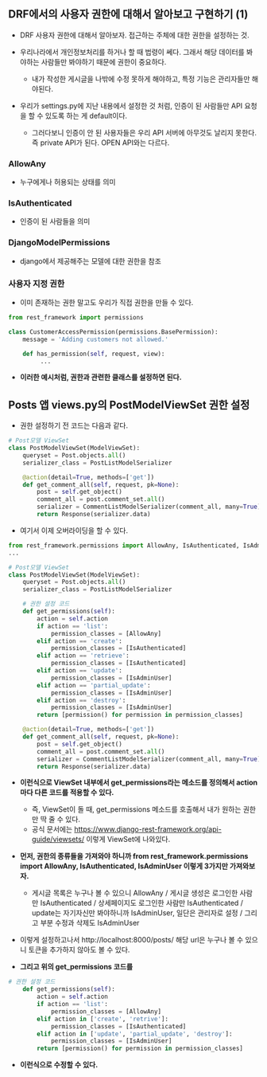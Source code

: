 ## DRF에서의 사용자 권한에 대해서 알아보고 구현하기 (1)
- DRF 사용자 권한에 대해서 알아보자. 접근하는 주체에 대한 권한을 설정하는 것.
- 우리나라에서 개인정보처리를 하거나 할 때 법령이 쎄다. 그래서 해당 데이터를 봐야하는 사람들만 봐야하기 때문에 권한이 중요하다.
  - 내가 작성한 게시글을 나밖에 수정 못하게 해야하고, 특정 기능은 관리자들만 해야된다. 

- 우리가 settings.py에 지난 내용에서 설정한 것 처럼, 인증이 된 사람들만 API 요청을 할 수 있도록 하는 게 default이다. 
  - 그러다보니 인증이 안 된 사용자들은 우리 API 서버에 아무것도 날리지 못한다. 즉 private API가 된다. OPEN API와는 다르다. 


### AllowAny
- 누구에게나 허용되는 상태를 의미


### IsAuthenticated
- 인증이 된 사람들을 의미


### DjangoModelPermissions
- django에서 제공해주는 모델에 대한 권한을 참조


### 사용자 지정 권한
- 이미 존재하는 권한 말고도 우리가 직접 권한을 만들 수 있다. 

```python
from rest_framework import permissions

class CustomerAccessPermission(permissions.BasePermission):
    message = 'Adding customers not allowed.'

    def has_permission(self, request, view):
         ...
```

- **이러한 예시처럼, 권한과 관련한 클래스를 설정하면 된다.**



## Posts 앱 views.py의 PostModelViewSet 권한 설정
- 권한 설정하기 전 코드는 다음과 같다.

```python
# Post모델 ViewSet
class PostModelViewSet(ModelViewSet):
    queryset = Post.objects.all()
    serializer_class = PostListModelSerializer

    @action(detail=True, methods=['get'])
    def get_comment_all(self, request, pk=None):
        post = self.get_object()
        comment_all = post.comment_set.all()
        serializer = CommentListModelSerializer(comment_all, many=True)
        return Response(serializer.data)
```

- 여기서 이제 오버라이딩을 할 수 있다. 

```python
from rest_framework.permissions import AllowAny, IsAuthenticated, IsAdminUser
...

# Post모델 ViewSet
class PostModelViewSet(ModelViewSet):
    queryset = Post.objects.all()
    serializer_class = PostListModelSerializer

    # 권한 설정 코드
    def get_permissions(self):
        action = self.action
        if action == 'list':
            permission_classes = [AllowAny]
        elif action == 'create':
            permission_classes = [IsAuthenticated]
        elif action == 'retrieve':
            permission_classes = [IsAuthenticated]
        elif action == 'update':
            permission_classes = [IsAdminUser]
        elif action == 'partial_update':
            permission_classes = [IsAdminUser]
        elif action == 'destroy':
            permission_classes = [IsAdminUser]
        return [permission() for permission in permission_classes]

    @action(detail=True, methods=['get'])
    def get_comment_all(self, request, pk=None):
        post = self.get_object()
        comment_all = post.comment_set.all()
        serializer = CommentListModelSerializer(comment_all, many=True)
        return Response(serializer.data)
```

- **이런식으로 ViewSet 내부에서 get_permissions라는 메소드를 정의해서 action 마다 다른 코드를 적용할 수 있다.** 
  - 즉, ViewSet이 돌 때, get_permissions 메소드를 호출해서 내가 원하는 권한만 딱 줄 수 있다. 
  - 공식 문서에는 https://www.django-rest-framework.org/api-guide/viewsets/ 이렇게 ViewSet에 나와있다. 

- **먼저, 권한의 종류들을 가져와야 하니까 from rest_framework.permissions import AllowAny, IsAuthenticated, IsAdminUser 이렇게 3가지만 가져와보자.**
  - 게시글 목록은 누구나 볼 수 있으니 AllowAny / 게시글 생성은 로그인한 사람만 IsAuthenticated / 상세페이지도 로그인한 사람만 IsAuthenticated / update는 자기자신만 봐야하니까 IsAdminUser, 일단은 관리자로 설정 / 그리고 부분 수정과 삭제도 IsAdminUser

- 이렇게 설정하고나서 http://localhost:8000/posts/ 해당 url은 누구나 볼 수 있으니 토큰을 추가하지 않아도 볼 수 있다. 

- **그리고 위의 get_permissions 코드를**

```python
# 권한 설정 코드
    def get_permissions(self):
        action = self.action
        if action == 'list':
            permission_classes = [AllowAny]
        elif action in ['create', 'retrive']:
            permission_classes = [IsAuthenticated]
        elif action in ['update', 'partial_update', 'destroy']:
            permission_classes = [IsAdminUser]
        return [permission() for permission in permission_classes]
```

- **이런식으로 수정할 수 있다.**


